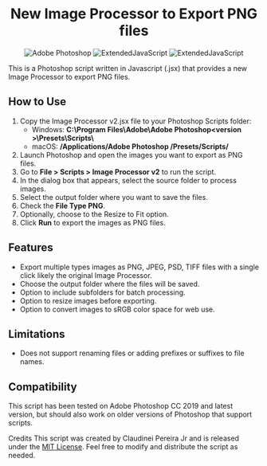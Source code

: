 <h1 align="center">New Image Processor to Export PNG files</h1>
<p align="center">
  <img src="https://img.shields.io/badge/Adobe%20Photoshop-31A8FF?style=for-the-badge&logo=Adobe%20Photoshop&logoColor=black"
         alt="Adobe Photoshop">
  <img src="https://img.shields.io/badge/JavaScript-F7DF1E?style=for-the-badge&logo=javascript&logoColor=black"
         alt="ExtendedJavaScript">
  <img src="http://ForTheBadge.com/images/badges/built-with-love.svg"
         alt="ExtendedJavaScript">
</p>
This is a Photoshop script written in Javascript (.jsx) that provides a new Image Processor to export PNG files.

## How to Use

1. Copy the Image Processor v2.jsx file to your Photoshop Scripts folder:
   - Windows: **C:\Program Files\Adobe\Adobe Photoshop\<version >\Presets\Scripts\\**
   - macOS: **/Applications/Adobe Photoshop <version>/Presets/Scripts/**
2. Launch Photoshop and open the images you want to export as PNG files.
3. Go to **File > Scripts > Image Processor v2** to run the script.
4. In the dialog box that appears, select the source folder to process images.
5. Select the output folder where you want to save the files.
6. Check the **File Type PNG**.
7. Optionally, choose to the Resize to Fit option.
8. Click **Run** to export the images as PNG files.

## Features

- Export multiple types images as PNG, JPEG, PSD, TIFF files with a single click likely the original Image Processor.
- Choose the output folder where the files will be saved.
- Option to include subfolders for batch processing.
- Option to resize images before exporting.
- Option to convert images to sRGB color space for web use.

## Limitations

- Does not support renaming files or adding prefixes or suffixes to file names.

## Compatibility

This script has been tested on Adobe Photoshop CC 2019 and latest version, but should also work on older versions of Photoshop that support scripts.

Credits
This script was created by Claudinei Pereira Jr and is released under the [MIT License](https://opensource.org/licenses/MIT). Feel free to modify and distribute the script as needed.
